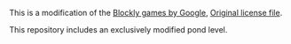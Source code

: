 This is a modification of the [Blockly games by Google](https://github.com/google/blockly-games/), [Original license file](https://github.com/google/blockly-games/blob/master/LICENSE).

This repository includes an exclusively modified pond level.